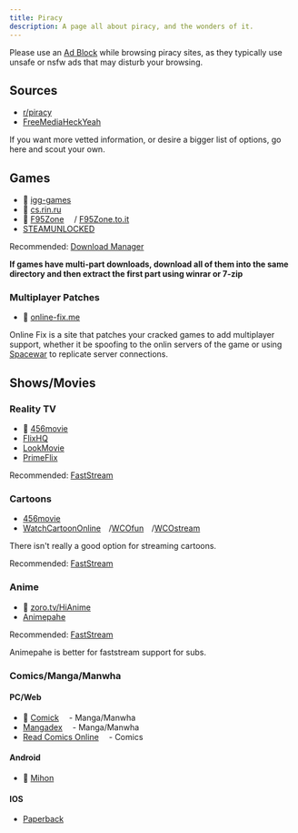 ```yaml
---
title: Piracy
description: A page all about piracy, and the wonders of it.
---
```


Please use an [Ad Block](/reference/adblocks) while browsing piracy sites, as they typically use unsafe or nsfw ads that may disturb your browsing.

## Sources

- [r/piracy<img src="/assets/reddit.png" style="display:inline; width:14px;">](https://old.reddit.com/r/Piracy/wiki/megathread)
- [FreeMediaHeckYeah<img src="/assets/fmhy.png" style="display:inline; width:14px;">](https://fmhy.pages.dev)

If you want more vetted information, or desire a bigger list of options, go here and scout your own.

## Games

- 🐐 [igg-games<img src="/assets/igg-games.png" style="display:inline; width:14px;">](https://igg-games.com/)
- 🐐 [cs.rin.ru<img src="/assets/csrinru.png" style="display:inline; width:14px;">](https://cs.rin.ru/forum/index.php)
- 🔞 [F95Zone<img src="/assets/f95zone.png" style="display:inline; width:14px;">](https://f95zone.to) / [F95Zone.to.it<img src="/assets/f95zonetoit.png" style="display:inline; width:14px;">](https://f95zone.to.it)
- [STEAMUNLOCKED<img src="/assets/steamunlocked.png" style="display:inline; width:14px;">](https://steamunlocked.net/)

Recommended: [Download Manager](/reference/apps/#download-managers)

**If games have multi-part downloads, download all of them into the same directory and then extract the first part using winrar or 7-zip**

### Multiplayer Patches

- 🐐 [online-fix.me<img src="/assets/onlinefix.png" style="display:inline; width:14px;">](https://online-fix.me/)

Online Fix is a site that patches your cracked games to add multiplayer support, whether it be spoofing to the onlin servers of the game or using [Spacewar](https://www.reddit.com/r/Steam/comments/ij8l1r/comment/kazc4ci/) to replicate server connections.

## Shows/Movies

### Reality TV

- 🐐 [456movie<img src="/assets/456movie.png" style="display:inline; width:14px;">](https://456movie.com/)
- [FlixHQ<img src="/assets/flixhq.png" style="display:inline; width:14px;">](https://flixhq.click/home)
- [LookMovie<img src="/assets/lookmovie.png" style="display:inline; width:14px;">](https://www.lookmovie2.to/)
- [PrimeFlix<img src="/assets/PrimeFlix.png" style="display:inline; width:14px;">](https://primeflix-web.vercel.app/)

Recommended: [FastStream](/reference/clientmods/#webextensions-1)

### Cartoons

- [456movie<img src="/assets/456movie.png" style="display:inline; width:14px;">](https://456movie.com/)
- [WatchCartoonOnline<img src="/assets/wco.png" style="display:inline; width:14px;">](https://www.wco.tv/)/[WCOfun<img src="/assets/wco.png" style="display:inline; width:14px;">](https://www.wcofun.net/)/[WCOstream<img src="/assets/wco.png" style="display:inline; width:14px;">](https://www.wcostream.tv/)

There isn't really a good option for streaming cartoons.

Recommended: [FastStream](/reference/clientmods/#webextensions-1)

### Anime

- 🐐 [zoro.tv/HiAnime<img src="/assets/hianime.png" style="display:inline; width:14px;">](https://hianime.to/)
- [Animepahe](https://animepahe.ru/)

Recommended: [FastStream](/reference/clientmods/#webextensions-1)

Animepahe is better for faststream support for subs.

### Comics/Manga/Manwha

#### PC/Web

- 🐐 [Comick<img src="/assets/Comick.png" style="display:inline; width:14px;">](https://comick.io) - Manga/Manwha
- [Mangadex<img src="/assets/mangadex.png" style="display:inline; width:14px;">](https://mangadex.org/) - Manga/Manwha
- [Read Comics Online<img src="/assets/rco.jpg" style="display:inline; width:14px;">](https://readcomiconline.li/) - Comics

#### Android

- 🐐 [Mihon<img src="/assets/mihon.png" style="display:inline; width:14px;">](https://mihon.app)

#### IOS

- [Paperback<img src="/assets/paperback.png" style="display:inline; width:14px;">](https://paperback.moe/)